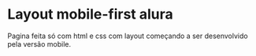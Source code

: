 # Layout mobile-first alura
Pagina feita só com html e css com layout começando a ser desenvolvido pela versão mobile. 

